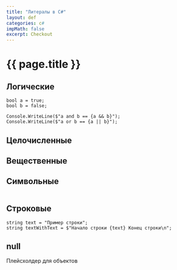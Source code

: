 ```yaml
---
title: "Литералы в C#"
layout: def
categories: c#
impMath: false
excerpt: Checkout
---
```


# {{ page.title }}

## Логические

```
bool a = true;
bool b = false;

Console.WriteLine($"a and b == {a && b}");
Console.WriteLine($"a or b == {a || b}");
```

## Целочисленные

## Вещественные

## Символьные

```
```

## Строковые

```
string text = "Пример строки";
string textWithText = $"Начало строки {text} Конец строки\n";
```

## null

Плейсхолдер для объектов
